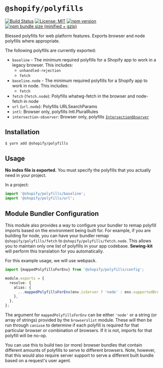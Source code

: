 # `@shopify/polyfills`

[![Build Status](https://travis-ci.org/Shopify/quilt.svg?branch=master)](https://travis-ci.org/Shopify/quilt)
[![License: MIT](https://img.shields.io/badge/License-MIT-green.svg)](LICENSE.md) [![npm version](https://badge.fury.io/js/%40shopify%2Fpolyfills.svg)](https://badge.fury.io/js/%40shopify%2Fpolyfills.svg) [![npm bundle size (minified + gzip)](https://img.shields.io/bundlephobia/minzip/@shopify/polyfills.svg)](https://img.shields.io/bundlephobia/minzip/@shopify/polyfills.svg)

Blessed polyfills for web platform features. Exports browser and node polyfills where appropriate.

The following polyfills are currently exported:

- `baseline` - The minimum required polyfills for a Shopify app to work in a legacy browser. This includes:
  - `unhandled-rejection`
  - `fetch`
- `baseline.node` - The minimum required polyfills for a Shopify app to work in node. This includes:
  - `fetch`
- `fetch` (`fetch.node`): Polyfills whatwg-fetch in the browser and node-fetch in node
- `url` (`url.node`): Polyfills URLSearchParams
- `intl`: Browser only, polyfills Intl.PluralRules
- `intersection-observer`: Browser only, polyfills [`IntersectionObserver`](https://developer.mozilla.org/en-US/docs/Web/API/Intersection_Observer_API)

## Installation

```bash
$ yarn add @shopify/polyfills
```

## Usage

**No index file is exported.** You must specify the polyfills that you actually need in your project.

In a project:

```typescript
import '@shopify/polyfills/baseline';
import '@shopify/polyfills/url';
```

## Module Bundler Configuration

This module also provides a way to configure your bundler to remap polyfill imports based on the environment being built for. For example, if you are building for node, you can have your bundler remap `@shopify/polyfills/fetch` to `@shopify/polyfills/fetch.node`. This allows you to maintain only one list of polyfills in your app codebase. **Sewing-kit** will perform this translation for you automatically.

For this example usage, we will use webpack.

```typescript
import {mappedPolyfillsForEnv} from '@shopify/polyfills/config';

module.exports = {
  resolve: {
    alias: {
      ...mappedPolyfillsForEnv(env.isServer ? 'node' : env.supportedBrowsers),
    },
  },
};
```

The argument for `mappedPolyfillsForEnv` can be either `'node'` or a string (or array of strings) provided by the `browserslist` module. These will then be run through `caniuse` to determine if each polyfill is required for that particular browser or combination of browsers. If it is not, imports for that polyfill will be no-op.

You can use this to build two (or more) browser bundles that contain different amounts of polyfills to serve to different browsers. Note, however, that this would also require server support to serve a different built bundle based on a request's user agent.
